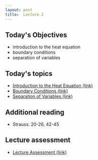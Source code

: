 ```yaml
---
layout: post
title:  Lecture 2
---
```


## Today's Objectives

* introduction to the heat equation
* boundary conditions
* separation of variables


## Today's topics
* <a target="_parent" href="https://wcasper.github.io/math406spring2024/topics/002-intro-heat-equation.html">Introduction to the Heat Equation (link)</a>
* <a target="_parent" href="https://wcasper.github.io/math406spring2024/topics/003-boundary-conditions.html">Boundary Conditions (link)</a>
* <a target="_parent" href="https://wcasper.github.io/math406spring2024/topics/004-separation-of-variables.html">Separation of Variables (link)</a>

## Additional reading
* Strauss:  20-26, 42-45

## Lecture assessment
* <a target="_parent" href="https://wcasper.github.io/math406spring2024/quizzes/lecture2">Lecture Assessment (link)</a>

